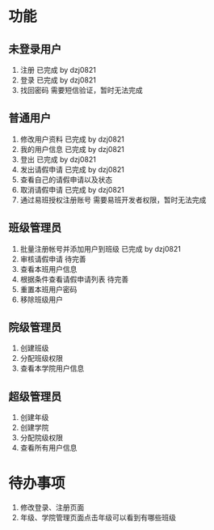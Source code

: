 # 功能 #
## 未登录用户 ##
1. 注册 已完成 by dzj0821
2. 登录 已完成 by dzj0821
3. 找回密码 需要短信验证，暂时无法完成

## 普通用户 ##
1. 修改用户资料 已完成 by dzj0821
2. 我的用户信息 已完成 by dzj0821
3. 登出 已完成 by dzj0821
4. 发出请假申请 已完成 by dzj0821
5. 查看自己的请假申请以及状态
6. 取消请假申请 已完成 by dzj0821
7. 通过易班授权注册账号 需要易班开发者权限，暂时无法完成

## 班级管理员 ##
1. 批量注册帐号并添加用户到班级 已完成 by dzj0821
2. 审核请假申请 待完善
3. 查看本班用户信息
4. 根据条件查看请假申请列表 待完善
5. 重置本班用户密码
6. 移除班级用户

## 院级管理员 ##
1. 创建班级
2. 分配班级权限
3. 查看本学院用户信息

## 超级管理员 ##
1. 创建年级
2. 创建学院
3. 分配院级权限
4. 查看所有用户信息

# 待办事项 #
1. 修改登录、注册页面
2. 年级、学院管理页面点击年级可以看到有哪些班级